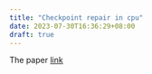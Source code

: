 ```yaml
---
title: "Checkpoint repair in cpu"
date: 2023-07-30T16:36:29+08:00
draft: true
---
```


The paper [link](http://impact.crhc.illinois.edu/shared/papers/p18-hwu.pdf)

